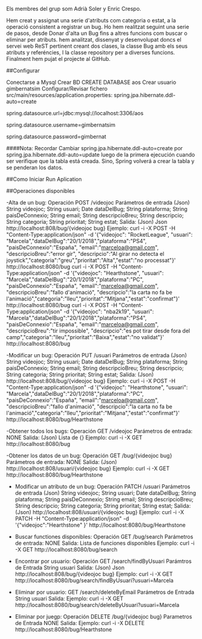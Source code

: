 Els membres del grup som Adrià Soler y Enric Crespo.

Hem creat y assignat una serie d'atributs com categoria o estat, a la operació consistent a registrar un bug.
Ho hem realitzat seguint una serie de pasos, desde Donar d'alta un Bug fins a altres funcions com buscar o eliminar per atributs.
hem analitzat, dissenyat y desenvolupat doncs el servei web ReST pertinent creant dos clases, la classe Bug amb els seus atributs y referéncies, I la classe repository per a diverses funcions.
Finalment hem pujat el projecte al GitHub.
 
##Configurar

Conectarse a Mysql
Crear BD CREATE DATABASE aos
Crear usuario gimbernatsim
Configurar/Revisar fichero src/main/resources/application.properties:
spring.jpa.hibernate.ddl-auto=create

spring.datasource.url=jdbc:mysql://localhost:3306/aos

spring.datasource.username=gimbernatsim

spring.datasource.password=gimbernat

####Nota: Recordar Cambiar spring.jpa.hibernate.ddl-auto=create por
spring.jpa.hibernate.ddl-auto=update luego de la primera ejecución cuando ser verifique que la tabla está creada. Sino, Spring volverá a crear la tabla y se penderan los datos.

##Como Iniciar Run Aplication

##Operaciones disponibles

-Alta de un bug: Operación POST /videojoc Parámetros de entrada (Json) String videojoc; String usuari; Date dataDelBug; String plataforma; String paisDeConnexio; String email; String descripcioBreu; String descripcio; String categoria; String prioritat; String estat;
Salida: (Json) Json http://localhost:808/bug/{videojoc bug} Ejemplo:
curl -i -X POST -H "Content-Type:application/json" -d '{"videojoc": "RocketLeague", "usuari": "Marcela","dataDelBug":"20/1/2018","plataforma":"PS4", "paisDeConnexio":"España", "email":"marceloa@gmail.com", "descripcioBreu":"error gir", "descripcio":"Al girar no detecta el joystick","categoria":"greu","prioritat":"Alta","estat":"no processat"}' http://localhost:8080/bug 
curl -i -X POST -H "Content-Type:application/json" -d '{"videojoc": "Hearthstone", "usuari": "Marcela","dataDelBug":"20/1/2018","plataforma":"PC", "paisDeConnexio":"España", "email":"marceloa@gmail.com", "descripcioBreu":"fallo d'animació", "descripcio":"la carta no fa be l'animació","categoria":"lleu","prioritat":"Mitjana","estat":"confirmat"}' http://localhost:8080/bug 
curl -i -X POST -H "Content-Type:application/json" -d '{"videojoc": "nba2k19", "usuari": "Marcela","dataDelBug":"20/1/2018","plataforma":"PS4", "paisDeConnexio":"España", "email":"marceloa@gmail.com", "descripcioBreu":"tir impossible", "descripcio":"es pot tirar desde fora del camp","categoria":"lleu","prioritat":"Baixa","estat":"no validat"}' http://localhost:8080/bug

-Modificar un bug: Operación PUT /usuari Parámetros de entrada (Json) String videojoc; String usuari; Date dataDelBug; String plataforma; String paisDeConnexio; String email; String descripcioBreu; String descripcio; String categoria; String prioritat; String estat; Salida: (Json) http://localhost:808/bug/{videojoc bug} 
Ejemplo: curl -i -X POST -H "Content-Type:application/json" -d '{"videojoc": "Hearthstone", "usuari": "Marcela","dataDelBug":"20/1/2018","plataforma":"PC", "paisDeConnexio":"España", "email":"marceloa@gmail.com", "descripcioBreu":"fallo d'animació", "descripcio":"la carta no fa be l'animació","categoria":"lleu","prioritat":"Mitjana","estat":"confirmat"}' http://localhost:8080/bug/Hearthstone

-Obtener todos los bugs: Operación GET /videojoc Parámetros de entrada: NONE Salida: (Json) Lista de {} Ejemplo: curl -i -X GET http://localhost:8080/bug

-Obtener los datos de un bug: Operación GET /bug/{videojoc bug} Parámetros de entrada: NONE Salida: (Json) http://localhost:808/usuari/{videojoc bug} Ejemplo: curl -i -X GET http://localhost:8080/bug/Hearthstone

- Modificar un atributo de un bug: Operación PATCH /usuari Parámetros de entrada (Json) String videojoc; String usuari; Date dataDelBug; String plataforma; String paisDeConnexio; String email; String descripcioBreu; String descripcio; String categoria; String prioritat; String estat; Salida: (Json) http://localhost:808/usuari/{videojoc bug} Ejemplo: curl -i -X PATCH -H "Content-Type:application/json" -d '{"videojoc":"Hearthstone" }' http://localhost:8080/bug/Hearthstone

- Buscar functiones disponibles: Operación GET /bug/search Parámetros de entrada: NONE Salida: Lista de funciones disponibles Ejemplo: curl -i -X GET http://localhost:8080/bug/search

- Encontrar por usuario: Operación GET /search/findByUsuari Parámtros de Entrada String usuari Salida: (Json) Json http://localhost:808/bug/{videojoc bug} Ejemplo: curl -i -X GET http://localhost:8080/bug/search/findByUsuari?usuari=Marcela

- Eliminar por usuario: GET /search/deleteByEmail Parámetros de Entrada String usuari Salida:
Ejemplo: curl -i -X GET http://localhost:8080/bug/search/deleteByUsuari?usuari=Marcela

- Eliminar por juegp: Operación DELETE /bug/{videojoc bug} Parametros de Entrada NONE Salida:
Ejemplo: curl -i -X DELETE http://localhost:8080/bug/Hearthstone

